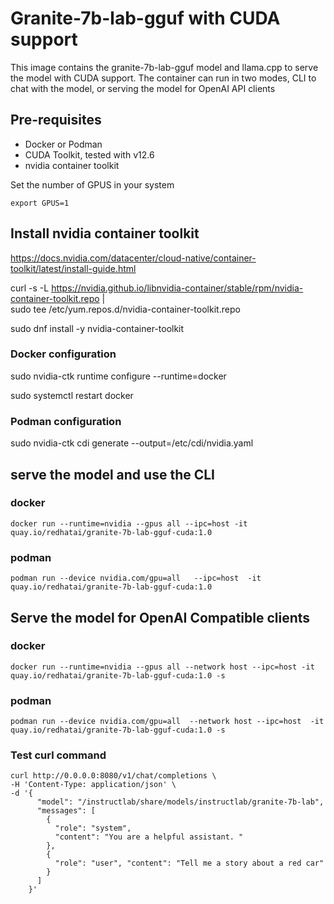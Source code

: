 # Granite-7b-lab-gguf with CUDA support


This image contains the granite-7b-lab-gguf model and llama.cpp to serve the model with CUDA support.  The container can run in two modes, CLI to chat with the model, or serving the model for OpenAI API clients

## Pre-requisites

* Docker or Podman
* CUDA Toolkit, tested with v12.6
* nvidia container toolkit

Set the number of GPUS in your system

`export GPUS=1`

## Install nvidia container toolkit

https://docs.nvidia.com/datacenter/cloud-native/container-toolkit/latest/install-guide.html

curl -s -L https://nvidia.github.io/libnvidia-container/stable/rpm/nvidia-container-toolkit.repo | \
  sudo tee /etc/yum.repos.d/nvidia-container-toolkit.repo

sudo dnf install -y nvidia-container-toolkit

### Docker configuration

sudo nvidia-ctk runtime configure --runtime=docker

sudo systemctl restart docker

### Podman configuration

sudo nvidia-ctk cdi generate --output=/etc/cdi/nvidia.yaml

## serve the model and use the CLI

### docker

`docker run --runtime=nvidia --gpus all --ipc=host -it  quay.io/redhatai/granite-7b-lab-gguf-cuda:1.0 `

### podman

`podman run --device nvidia.com/gpu=all   --ipc=host  -it quay.io/redhatai/granite-7b-lab-gguf-cuda:1.0`

## Serve the model for OpenAI Compatible clients


### docker

`docker run --runtime=nvidia --gpus all --network host --ipc=host -it  quay.io/redhatai/granite-7b-lab-gguf-cuda:1.0 -s `

### podman

`podman run --device nvidia.com/gpu=all  --network host --ipc=host  -it quay.io/redhatai/granite-7b-lab-gguf-cuda:1.0 -s`


### Test curl command

```
curl http://0.0.0.0:8080/v1/chat/completions \
-H 'Content-Type: application/json' \
-d '{
      "model": "/instructlab/share/models/instructlab/granite-7b-lab",
      "messages": [
        {
          "role": "system",
          "content": "You are a helpful assistant. "
        },
        {
          "role": "user", "content": "Tell me a story about a red car"
        }
      ]
    }'
  ```